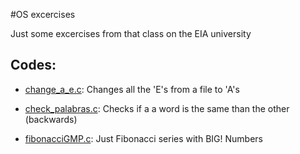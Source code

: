 #OS excercises

Just some excercises from that class on the EIA university

## Codes:

* [change_a_e.c](https://github.com/Sierris/OS/blob/master/change_a_e.c): Changes all the 'E's from a file to 'A's

* [check_palabras.c](https://github.com/Sierris/OS/blob/master/check_palabras.c): Checks if a a word is the same than the other (backwards)

* [fibonacciGMP.c](https://github.com/Sierris/OS/blob/master/fibonacciGMP.c): Just Fibonacci series with BIG! Numbers